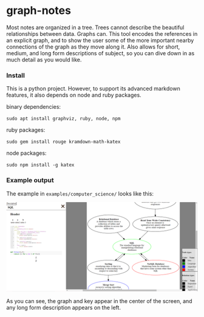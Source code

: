 # graph-notes

Most notes are organized in a tree. Trees cannot describe the beautiful relationships between data. Graphs can. This tool encodes the references in an explicit graph, and to show the user some of the more important nearby connections of the graph as they move along it. Also allows for short, medium, and long form descriptions of subject, so you can dive down in as much detail as you would like.

### Install

This is a python project. However, to support its advanced markdown features, it also depends on node and ruby packages.

binary dependencies:

    sudo apt install graphviz, ruby, node, npm

ruby packages:

    sudo gem install rouge kramdown-math-katex

node packages:

    sudo npm install -g katex


### Example output

The example in `examples/computer_science/` looks like this:

![screenshot](writeup_files/screenshot_info_graph.PNG)

As you can see, the graph and key appear in the center of the screen, and any long form description appears on the left.
